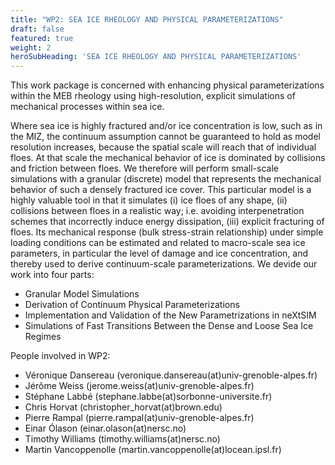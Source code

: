 ```yaml
---
title: "WP2: SEA ICE RHEOLOGY AND PHYSICAL PARAMETERIZATIONS"
draft: false
featured: true
weight: 2
heroSubHeading: 'SEA ICE RHEOLOGY AND PHYSICAL PARAMETERIZATIONS'
---
```


This work package is concerned with enhancing physical parameterizations within the MEB rheology using high-resolution, explicit simulations of mechanical processes within sea ice. 

Where sea ice is highly fractured and/or ice concentration is low, such as in the MIZ, the continuum assumption cannot be guaranteed to hold as model resolution increases, because the spatial scale will reach that of individual floes. At that scale the mechanical behavior of ice is dominated by collisions and friction between floes. We therefore will perform small-scale simulations with a granular (discrete) model that represents the mechanical behavior of such a densely fractured ice cover. This particular model is a highly valuable tool in that it simulates (i) ice floes of any shape, (ii) collisions between floes in a realistic way; i.e. avoiding interpenetration schemes that incorrectly induce energy dissipation, (iii) explicit fracturing of floes. Its mechanical response (bulk stress-strain relationship) under simple loading conditions can be estimated and related to macro-scale sea ice parameters, in particular the level of damage and ice concentration, and thereby used to derive continuum-scale parameterizations. We devide our work into four parts:

 - Granular Model Simulations
 - Derivation of Continuum Physical Parameterizations
 - Implementation and Validation of the New Parametrizations in neXtSIM
 - Simulations of Fast Transitions Between the Dense and Loose Sea Ice Regimes

People involved in WP2:

 - Véronique Dansereau (veronique.dansereau(at)univ-grenoble-alpes.fr)
 - Jérôme Weiss (jerome.weiss(at)univ-grenoble-alpes.fr)
 - Stéphane Labbé (stephane.labbe(at)sorbonne-universite.fr)
 - Chris Horvat (christopher_horvat(at)brown.edu)
 - Pierre Rampal (pierre.rampal(at)univ-grenoble-alpes.fr)
 - Einar Ólason (einar.olason(at)nersc.no)
 - Timothy Williams (timothy.williams(at)nersc.no)
 - Martin Vancoppenolle (martin.vancoppenolle(at)locean.ipsl.fr)
